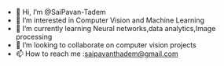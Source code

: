 - 👋 Hi, I’m @SaiPavan-Tadem
- 👀 I’m interested in Computer Vision and Machine Learning
- 🌱 I’m currently learning Neural networks,data analytics,Image processing
- 💞️ I’m looking to collaborate on computer vision projects
- 📫 How to reach me :saipavanthadem@gmail.com

<!---
SaiPavan-Tadem/SaiPavan-Tadem is a ✨ special ✨ repository because its `README.md` (this file) appears on your GitHub profile.
You can click the Preview link to take a look at your changes.
--->
